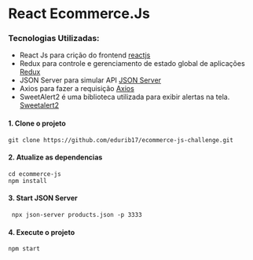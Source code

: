 # React Ecommerce.Js 

### Tecnologias Utilizadas:
* React Js  para crição do frontend [reactjs](https://pt-br.reactjs.org/)
* Redux para controle e gerenciamento de estado global de aplicações [Redux](https://redux.js.org/)
* JSON Server para simular API [JSON Server](https://www.npmjs.com/package/json-server)
* Axios para fazer a requisição [Axios](https://www.npmjs.com/package/axios)
* SweetAlert2 é uma biblioteca utilizada para exibir alertas na tela. [Sweetalert2](https://www.npmjs.com/package/sweetalert2)
#### 1. Clone o projeto

```
git clone https://github.com/edurib17/ecommerce-js-challenge.git
```
#### 2. Atualize as dependencias 
```
cd ecommerce-js
npm install
```
#### 3. Start JSON Server

```
 npx json-server products.json -p 3333
```
#### 4. Execute o projeto 
```
npm start
```
